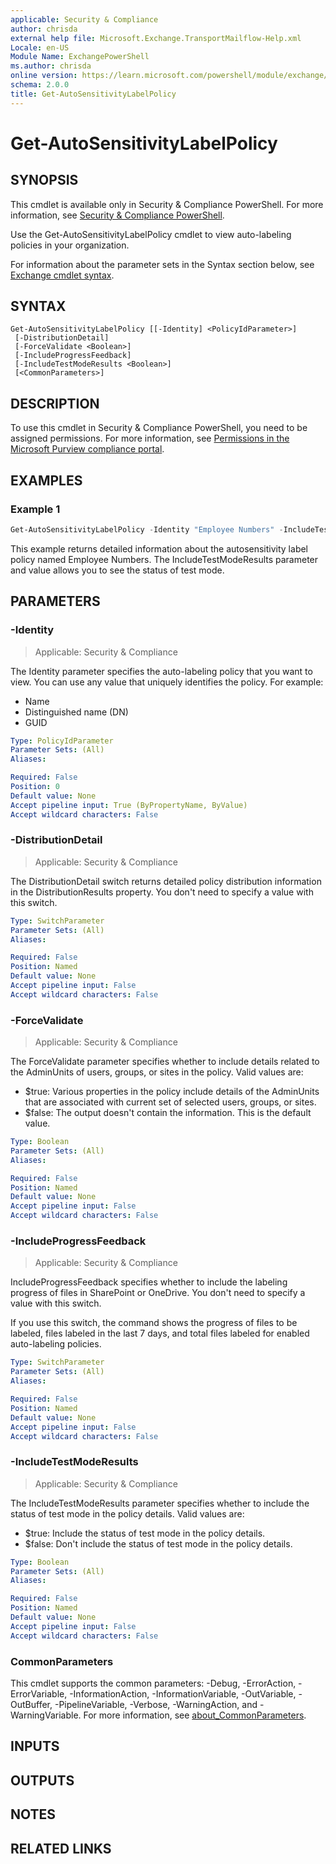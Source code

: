 ```yaml
---
applicable: Security & Compliance
author: chrisda
external help file: Microsoft.Exchange.TransportMailflow-Help.xml
Locale: en-US
Module Name: ExchangePowerShell
ms.author: chrisda
online version: https://learn.microsoft.com/powershell/module/exchange/get-autosensitivitylabelpolicy
schema: 2.0.0
title: Get-AutoSensitivityLabelPolicy
---
```


# Get-AutoSensitivityLabelPolicy

## SYNOPSIS
This cmdlet is available only in Security & Compliance PowerShell. For more information, see [Security & Compliance PowerShell](https://learn.microsoft.com/powershell/exchange/scc-powershell).

Use the Get-AutoSensitivityLabelPolicy cmdlet to view auto-labeling policies in your organization.

For information about the parameter sets in the Syntax section below, see [Exchange cmdlet syntax](https://learn.microsoft.com/powershell/exchange/exchange-cmdlet-syntax).

## SYNTAX

```
Get-AutoSensitivityLabelPolicy [[-Identity] <PolicyIdParameter>]
 [-DistributionDetail]
 [-ForceValidate <Boolean>]
 [-IncludeProgressFeedback]
 [-IncludeTestModeResults <Boolean>]
 [<CommonParameters>]
```

## DESCRIPTION
To use this cmdlet in Security & Compliance PowerShell, you need to be assigned permissions. For more information, see [Permissions in the Microsoft Purview compliance portal](https://learn.microsoft.com/purview/microsoft-365-compliance-center-permissions).

## EXAMPLES

### Example 1
```powershell
Get-AutoSensitivityLabelPolicy -Identity "Employee Numbers" -IncludeTestModeResults $true
```

This example returns detailed information about the autosensitivity label policy named Employee Numbers. The IncludeTestModeResults parameter and value allows you to see the status of test mode.

## PARAMETERS

### -Identity

> Applicable: Security & Compliance

The Identity parameter specifies the auto-labeling policy that you want to view. You can use any value that uniquely identifies the policy. For example:

- Name
- Distinguished name (DN)
- GUID

```yaml
Type: PolicyIdParameter
Parameter Sets: (All)
Aliases:

Required: False
Position: 0
Default value: None
Accept pipeline input: True (ByPropertyName, ByValue)
Accept wildcard characters: False
```

### -DistributionDetail

> Applicable: Security & Compliance

The DistributionDetail switch returns detailed policy distribution information in the DistributionResults property. You don't need to specify a value with this switch.

```yaml
Type: SwitchParameter
Parameter Sets: (All)
Aliases:

Required: False
Position: Named
Default value: None
Accept pipeline input: False
Accept wildcard characters: False
```

### -ForceValidate

> Applicable: Security & Compliance

The ForceValidate parameter specifies whether to include details related to the AdminUnits of users, groups, or sites in the policy. Valid values are:

- $true: Various properties in the policy include details of the AdminUnits that are associated with current set of selected users, groups, or sites.
- $false: The output doesn't contain the information. This is the default value.

```yaml
Type: Boolean
Parameter Sets: (All)
Aliases:

Required: False
Position: Named
Default value: None
Accept pipeline input: False
Accept wildcard characters: False
```

### -IncludeProgressFeedback

> Applicable: Security & Compliance

IncludeProgressFeedback specifies whether to include the labeling progress of files in SharePoint or OneDrive. You don't need to specify a value with this switch.

If you use this switch, the command shows the progress of files to be labeled, files labeled in the last 7 days, and total files labeled for enabled auto-labeling policies.

```yaml
Type: SwitchParameter
Parameter Sets: (All)
Aliases:

Required: False
Position: Named
Default value: None
Accept pipeline input: False
Accept wildcard characters: False
```

### -IncludeTestModeResults

> Applicable: Security & Compliance

The IncludeTestModeResults parameter specifies whether to include the status of test mode in the policy details. Valid values are:

- $true: Include the status of test mode in the policy details.
- $false: Don't include the status of test mode in the policy details.

```yaml
Type: Boolean
Parameter Sets: (All)
Aliases:

Required: False
Position: Named
Default value: None
Accept pipeline input: False
Accept wildcard characters: False
```

### CommonParameters
This cmdlet supports the common parameters: -Debug, -ErrorAction, -ErrorVariable, -InformationAction, -InformationVariable, -OutVariable, -OutBuffer, -PipelineVariable, -Verbose, -WarningAction, and -WarningVariable. For more information, see [about_CommonParameters](https://go.microsoft.com/fwlink/p/?LinkID=113216).

## INPUTS

## OUTPUTS

## NOTES

## RELATED LINKS
